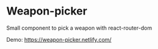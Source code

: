 # Weapon-picker 

Small component to pick a weapon with react-router-dom

Demo: https://weapon-picker.netlify.com/